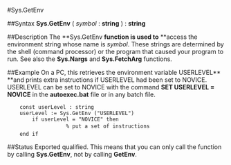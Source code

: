 
#Sys.GetEnv

##Syntax
**Sys.GetEnv** ( _symbol_ : **string** ) : **string**



##Description
The **Sys.GetEnv **function is used to** **access the environment string whose name is _symbol_. These strings are determined by the shell (command processor) or the program that caused your program to run. See also the **Sys.Nargs** and **Sys.FetchArg** functions.



##Example
On a PC, this retrieves the environment variable USERLEVEL** **and prints extra instructions if USERLEVEL had been set to NOVICE. USERLEVEL can be set to NOVICE with the command **SET USERLEVEL = NOVICE** in the **autoexec.bat** file or in any batch file.


        const userLevel : string
        userLevel := Sys.GetEnv ("USERLEVEL")
            if userLevel = "NOVICE" then
                       % put a set of instructions
        end if
##Status
Exported qualified.
This means that you can only call the function by calling **Sys.GetEnv**, not by calling **GetEnv**.



